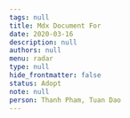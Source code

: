```yaml
---
tags: null
title: Mdx Document For
date: 2020-03-16
description: null
authors: null
menu: radar
type: null
hide_frontmatter: false
status: Adopt
note: null
person: Thanh Pham, Tuan Dao
---
```


